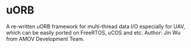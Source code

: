 ﻿# uORB
A re-written uORB framework for multi-thread data I/O especially for UAV, which can be easily ported on FreeRTOS, uCOS and etc.
Author: Jin Wu from AMOV Development Team.
